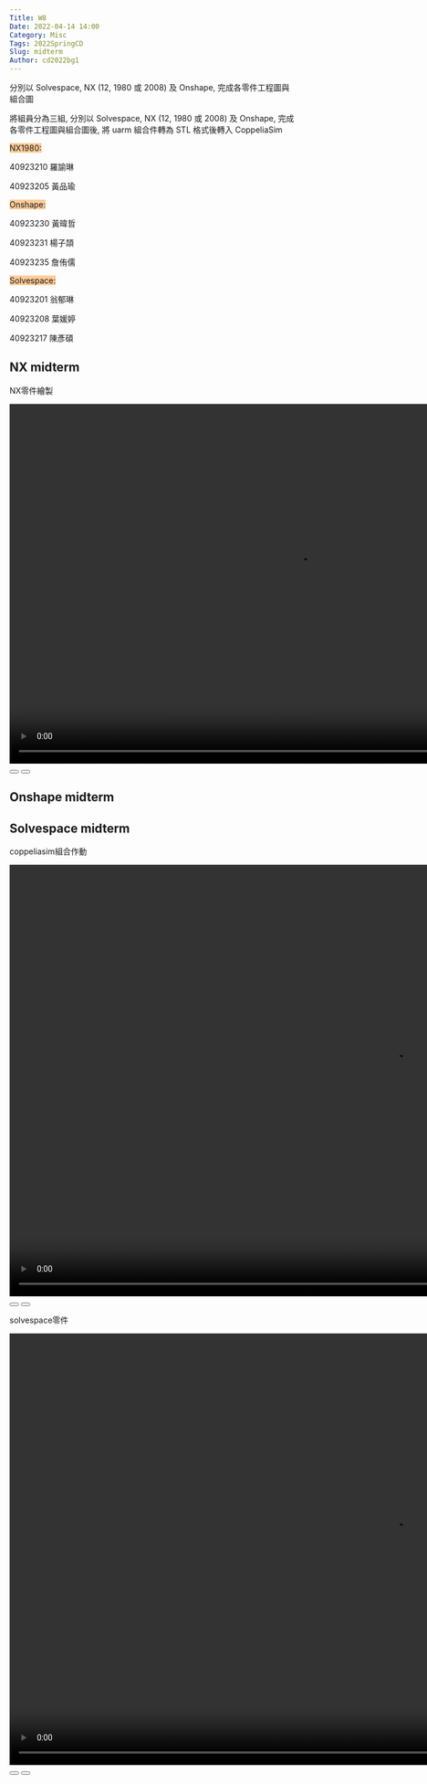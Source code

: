 ```yaml
---
Title: W8
Date: 2022-04-14 14:00
Category: Misc
Tags: 2022SpringCD
Slug: midterm
Author: cd2022bg1
---
```


分別以 Solvespace, NX (12, 1980 或 2008) 及 Onshape, 完成各零件工程圖與組合圖

<!-- PELICAN_END_SUMMARY -->

<p>將組員分為三組, 分別以 Solvespace, NX (12, 1980 或 2008) 及 Onshape, 完成各零件工程圖與組合圖後, 將 uarm 組合件轉為&nbsp;STL 格式後轉入 CoppeliaSim</p>
<p><span style="background-color: #ffcc99;">NX1980:</span></p>
<p>40923210&nbsp;<span>羅諭琳</span></p>
<p><span>40923205 黃品瑜</span></p>
<p><span style="background-color: #ffcc99;">Onshape:</span></p>
<p><span>40923230 黃暐哲</span></p>
<p><span>40923231 楊子頡</span></p>
<p><span>40923235 詹侑儒</span></p>
<p><span style="background-color: #ffcc99;">Solvespace:</span></p>
<p><span>40923201 翁郁琳</span></p>
<p><span>40923208 葉媛婷</span></p>
<p><span>40923217 陳彥碩</span></p>
<h2>NX midterm</h2>
<p>NX零件繪製</p>
<p>
<script>// <![CDATA[
var winkVideoData = {
dataVersion: 1,
frameRate: 20,
buttonFrameLength: 10,
buttonFrameOffset: 5,
frameStops: {
},
};
// ]]></script>
</p>
<div class="winkVideoContainerClass"><video width="1008" height="630" class="winkVideoClass" data-dirname="/static" data-varname="winkVideoData">
<source src="/downloads/w8drawing.mp4" type="video/mp4" /></video>
<div class="winkVideoOverlayClass"></div>
<div class="winkVideoControlBarClass"><button class="winkVideoControlBarPlayButtonClass"></button> <button class="winkVideoControlBarPauseButtonClass"></button>
<div class="winkVideoControlBarProgressLeftClass"></div>
<div class="winkVideoControlBarProgressEmptyMiddleClass"></div>
<div class="winkVideoControlBarProgressRightClass"></div>
<div class="winkVideoControlBarProgressFilledMiddleClass"></div>
<div class="winkVideoControlBarProgressThumbClass"></div>
</div>
<div class="winkVideoPlayOverlayClass"></div>
</div>
<h2>Onshape midterm</h2>
<h2>Solvespace&nbsp;midterm</h2>
<p>coppeliasim組合作動</p>
<p>
<script>// <![CDATA[
var winkVideoData = {
  dataVersion: 1,
  frameRate: 20,
  buttonFrameLength: 10,
  buttonFrameOffset: 5,
  frameStops: {
  },
};
// ]]></script>
</p>
<div class="winkVideoContainerClass"><video width="1344" height="756" class="winkVideoClass" data-dirname="/static" data-varname="winkVideoData">
<source src="https://40923217.github.io/cd2022/downloads/coppliasim.mp4" type="video/mp4" /></video>
<div class="winkVideoOverlayClass"></div>
<div class="winkVideoControlBarClass"><button class="winkVideoControlBarPlayButtonClass"></button> <button class="winkVideoControlBarPauseButtonClass"></button>
<div class="winkVideoControlBarProgressLeftClass"></div>
<div class="winkVideoControlBarProgressEmptyMiddleClass"></div>
<div class="winkVideoControlBarProgressRightClass"></div>
<div class="winkVideoControlBarProgressFilledMiddleClass"></div>
<div class="winkVideoControlBarProgressThumbClass"></div>
</div>
<div class="winkVideoPlayOverlayClass"></div>
</div>
<p>solvespace零件</p>
<p>
<script>// <![CDATA[
var winkVideoData = {
  dataVersion: 1,
  frameRate: 20,
  buttonFrameLength: 10,
  buttonFrameOffset: 5,
  frameStops: {
  },
};
// ]]></script>
</p>
<div class="winkVideoContainerClass"><video width="1344" height="756" class="winkVideoClass" data-dirname="/static" data-varname="winkVideoData" video="">
<source src="https://40923217.github.io/cd2022/downloads/solvespace.mp4" type="video/mp4" /></video>
<div class="winkVideoOverlayClass"></div>
<div class="winkVideoControlBarClass"><button class="winkVideoControlBarPlayButtonClass"></button> <button class="winkVideoControlBarPauseButtonClass"></button>
<div class="winkVideoControlBarProgressLeftClass"></div>
<div class="winkVideoControlBarProgressEmptyMiddleClass"></div>
<div class="winkVideoControlBarProgressRightClass"></div>
</div>
</div>